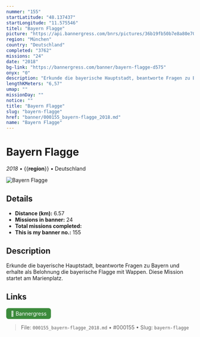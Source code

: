 ```yaml
---
nummer: "155"
startLatitude: "48.137437"
startLongitude: "11.575546"
titel: "Bayern Flagge"
picture: "https://api.bannergress.com/bnrs/pictures/36b19fb50b7e8a80e702597fe017aa01"
region: "München"
country: "Deutschland"
completed: "3762"
missions: "24"
date: "2018"
bg-link: "https://bannergress.com/banner/bayern-flagge-d575"
onyx: "0"
description: "Erkunde die bayerische Hauptstadt, beantworte Fragen zu Bayern und erhalte als Belohnung die bayerische Flagge mit Wappen.\nDiese Mission startet am Marienplatz."
lengthKMeters: "6,57"
umap: ""
missionDay: ""
notice: ""
title: "Bayern Flagge"
slug: "bayern-flagge"
href: "banner/000155_bayern-flagge_2018.md"
name: "Bayern Flagge"
---
```

# Bayern Flagge

*2018* • {{__region__}} • Deutschland

![Bayern Flagge](https://api.bannergress.com/bnrs/pictures/36b19fb50b7e8a80e702597fe017aa01)



## Details
- **Distance (km):** 6.57
- **Missions in banner:** 24
- **Total missions completed:** 
- **This is my banner no.:** 155



## Description
Erkunde die bayerische Hauptstadt, beantworte Fragen zu Bayern und erhalte als Belohnung die bayerische Flagge mit Wappen.
Diese Mission startet am Marienplatz.



## Links
<a href="https://bannergress.com/banner/bayern-flagge-d575" target="_blank" style="display:inline-block;margin-right:8px;padding:6px 12px;background:#3c8b3c;color:#fff;text-decoration:none;border-radius:6px;">🔗 Bannergress</a>



> File: `000155_bayern-flagge_2018.md` • #000155 • Slug: `bayern-flagge`
